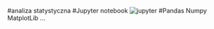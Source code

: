 #analiza statystyczna 
#Jupyter notebook <support VS code>
![jupyter](jupyter.png)
#Pandas Numpy MatplotLib ...
